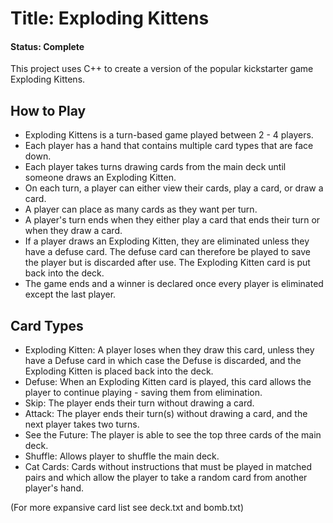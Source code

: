 # Title: Exploding Kittens
#### Status: Complete
This project uses C++ to create a version of the popular kickstarter game Exploding Kittens. 



## How to Play

* Exploding Kittens is a turn-based game played between 2 - 4 players.
* Each player has a hand that contains multiple card types that are face down. 
* Each player takes turns drawing cards from the main deck until someone draws an Exploding Kitten. 
* On each turn, a player can either view their cards, play a card, or draw a card.
* A player can place as many cards as they want per turn.
* A player's turn ends when they either play a card that ends their turn or when they draw a card.
* If a player draws an Exploding Kitten, they are eliminated unless they have a defuse card. The defuse 
  card can therefore be played to save the player but is discarded after use. The Exploding Kitten card 
  is put back into the deck.
* The game ends and a winner is declared once every player is eliminated except the last player. 

## Card Types

* Exploding Kitten: A player loses when they draw this card, unless they have a Defuse card in which case the Defuse is discarded, and    the Exploding Kitten is placed back into the deck.
* Defuse: When an Exploding Kitten card is played, this card allows the player to continue playing - saving them from elimination.
* Skip: The player ends their turn without drawing a card.
* Attack: The player ends their turn(s) without drawing a card, and the next player takes two turns.
* See the Future: The player is able to see the top three cards of the main deck.
* Shuffle: Allows player to shuffle the main deck.
* Cat Cards: Cards without instructions that must be played in matched pairs and which allow the player to take a random card from another player's hand.

(For more expansive card list see deck.txt and bomb.txt)



